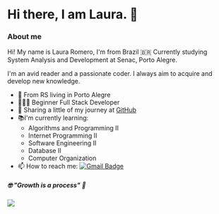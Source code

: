 # Hi there, I am Laura. 👋

### About me
Hi! My name is Laura Romero, I'm from Brazil 🇧🇷 Currently studying System Analysis and Development at Senac, Porto Alegre. 

I'm an avid reader and a passionate coder. I always aim to acquire and develop new knowledge.

-  📍 From RS living in Porto Alegre
-  👩🏻‍💻 Beginner Full Stack Developer
- 🎯  Sharing a little of my journey at [GitHub](https://github.com/lauraromerosantos?tab=repositories)
- 📚I'm currently learning:
	-   Algorithms and Programming II
	-   Internet Programming II
	-  Software Engineering II
	-   Database II
	-  Computer Organization
- 📫 How to reach me: [![Gmail Badge](https://img.shields.io/badge/-laauraromero.s@gmail.com-ff69b4?style=flat-square&logo=Gmail&logoColor=white&link=mailto:laauraromero.s@gmail.com)](mailto:laauraromero.s@gmail.com)

#####  🤓 "Growth is a process" 🧠

![](https://komarev.com/ghpvc/?username=lauraromerosantos&color=ff69b4)
